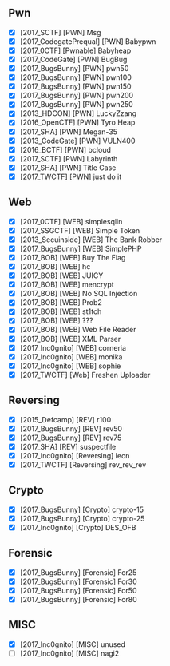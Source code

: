## Pwn
- [x] \[2017_SCTF] \[PWN] Msg
- [x] \[2017_CodegatePrequal] \[PWN] Babypwn
- [x] \[2017_0CTF] \[Pwnable] Babyheap
- [x] \[2017_CodeGate] \[PWN] BugBug
- [x] \[2017_BugsBunny] \[PWN] pwn50
- [x] \[2017_BugsBunny] \[PWN] pwn100
- [x] \[2017_BugsBunny] \[PWN] pwn150
- [x] \[2017_BugsBunny] \[PWN] pwn200
- [x] \[2017_BugsBunny] \[PWN] pwn250
- [x] \[2013_HDCON] \[PWN] LuckyZzang
- [x] \[2016_OpenCTF] \[PWN] Tyro Heap
- [x] \[2017_SHA] \[PWN] Megan-35 
- [x] \[2013_CodeGate] \[PWN] VULN400
- [x] \[2016_BCTF] \[PWN] bcloud
- [x] \[2017_SCTF] \[PWN] Labyrinth
- [x] \[2017_SHA] \[PWN] Title Case
- [x] \[2017_TWCTF] \[PWN] just do it

## Web
- [x] \[2017_0CTF] \[WEB] simplesqlin
- [x] \[2017_SSGCTF] \[WEB] Simple Token
- [x] \[2013_Secuinside] \[WEB] The Bank Robber
- [x] \[2017_BugsBunny] \[WEB] SimplePHP
- [x] \[2017_BOB] \[WEB] Buy The Flag
- [x] \[2017_BOB] \[WEB] hc
- [x] \[2017_BOB] \[WEB] JUICY
- [x] \[2017_BOB] \[WEB] mencrypt
- [x] \[2017_BOB] \[WEB] No SQL Injection
- [x] \[2017_BOB] \[WEB] Prob2
- [x] \[2017_BOB] \[WEB] st1tch
- [x] \[2017_BOB] \[WEB] ???
- [x] \[2017_BOB] \[WEB] Web File Reader
- [x] \[2017_BOB] \[WEB] XML Parser
- [x] \[2017_Inc0gnito] \[WEB] corneria
- [x] \[2017_Inc0gnito] \[WEB] monika
- [x] \[2017_Inc0gnito] \[WEB] sophie
- [x] \[2017_TWCTF] \[Web] Freshen Uploader

## Reversing
- [x] \[2015_Defcamp] \[REV] r100
- [x] \[2017_BugsBunny] \[REV] rev50
- [x] \[2017_BugsBunny] \[REV] rev75
- [x] \[2017_SHA] \[REV] suspectfile
- [x] \[2017_Inc0gnito] \[Reversing] leon
- [x] \[2017_TWCTF] \[Reversing] rev_rev_rev

## Crypto
- [x] \[2017_BugsBunny] \[Crypto] crypto-15
- [x] \[2017_BugsBunny] \[Crypto] crypto-25
- [x] \[2017_Inc0gnito] \[Crypto] DES_OFB

## Forensic
- [x] \[2017_BugsBunny] \[Forensic] For25
- [x] \[2017_BugsBunny] \[Forensic] For30
- [x] \[2017_BugsBunny] \[Forensic] For50
- [x] \[2017_BugsBunny] \[Forensic] For80

## MISC
- [x] \[2017_Inc0gnito] \[MISC] unused
- [ ] \[2017_Inc0gnito] \[MISC] nagi2
